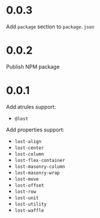 # 0.0.3
Add `package` section to `package.json`

# 0.0.2

Publish NPM package

# 0.0.1

Add atrules support:
- `@lost`

Add properties support:

- `lost-align`
- `lost-center`
- `lost-column`
- `lost-flex-container`
- `lost-masonry-column`
- `lost-masonry-wrap`
- `lost-move`
- `lost-offset`
- `lost-row`
- `lost-unit`
- `lost-utility`
- `lost-waffle`
